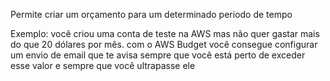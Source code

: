 
Permite criar um orçamento para um determinado periodo de tempo

Exemplo: você criou uma conta de teste na AWS mas não quer gastar mais do que 20 dólares por mês. com o AWS Budget você consegue configurar um envio de email que te avisa sempre que você está perto de exceder esse valor e sempre que você ultrapasse ele
